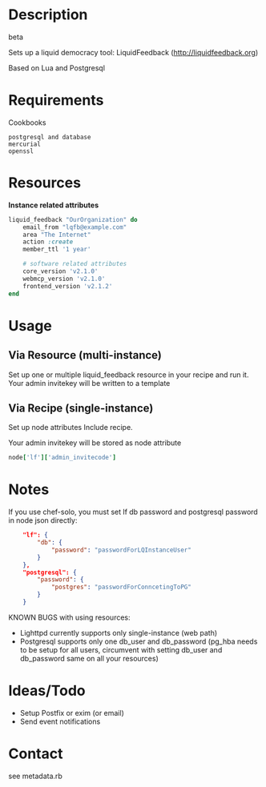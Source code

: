 # Description
beta

Sets up a liquid democracy tool: LiquidFeedback  (http://liquidfeedback.org)

Based on Lua and Postgresql

# Requirements
Cookbooks
```
postgresql and database
mercurial
openssl
```

# Resources

**Instance related attributes**
```ruby
liquid_feedback "OurOrganization" do
    email_from "lqfb@example.com"
    area "The Internet"
    action :create
    member_ttl '1 year'

    # software related attributes
    core_version 'v2.1.0'
    webmcp_version 'v2.1.0'
    frontend_version 'v2.1.2'
end
```

# Usage

## Via Resource (multi-instance)
Set up one or multiple liquid_feedback resource in your recipe and run it.
Your admin invitekey will be written to a template



## Via Recipe (single-instance)

Set up node attributes
Include recipe.

Your admin invitekey will be stored as node attribute
```ruby 
node['lf']['admin_invitecode']
```

# Notes

If you use chef-solo, you must set lf db password and postgresql password in
node json directly:

```json
    "lf": {
        "db": {
            "password": "passwordForLQInstanceUser"
        }
    },
    "postgresql": {
        "password": {
            "postgres": "passwordForConncetingToPG"
        }
    }
```

KNOWN BUGS with using resources:
- Lighttpd currently supports only single-instance (web path)
- Postgresql supports only one db_user and db_password (pg_hba needs to be setup for all users, circumvent with setting db_user and db_password same on all your resources)

# Ideas/Todo
- Setup Postfix or exim (or email)
- Send event notifications

# Contact
see metadata.rb

